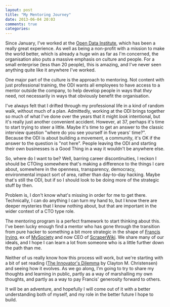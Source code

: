 ```yaml
---
layout: post
title: "My Mentoring Journey"
date: 2013-06-04 20:03
comments: true
categories: 
---
```

Since January, I've worked at the [Open Data Institute](http://www.theodi.org), which has been a really great experience. As well as being a non-profit with a mission to make the world better, which is already a huge win as far as I'm concerned, the organisation also puts a massive emphasis on culture and people. For a small enterprise (less than 20 people), this is amazing, and I've never seen anything quite like it anywhere I've worked.

One major part of the culture is the approach to mentoring. Not content with just professional training, the ODI wants all employees to have access to a mentor outside the company, to help develop people in ways that *they* need, not necessarily in ways that obviously benefit the organisation.

I've always felt that I drifted through my professional life in a kind of random walk, without much of a plan. Admittedly, working at the ODI brings together so much of what I've done over the years that it might *look* intentional, but it's really just another convenient accident. However, at 37, perhaps it's time to start trying to steer a little. Maybe it's time to get an answer to the classic interview question "where do you see yourself in five years' time?". Because the ODI is about building a movement, a community, it's OK if the answer to the question is "not here". People leaving the ODI and starting their own businesses is a Good Thing in a way it wouldn't be anywhere else.

So, where do I want to be? Well, barring career discontinuities, I reckon I should be CTOing somewhere that's making a difference to the things I care about, somewhere in the openness, transparency, democracy, environmental impact sort of area, rather than day-to-day hacking. Maybe that's still the ODI, but if so I should look to be doing more of the strategic stuff by then.

Problem is, I don't know what's missing in order for me to get there. Technically, I can do anything I can turn my hand to, but I know there are deeper mysteries that I know nothing about, but that are important in the wider context of a CTO type role.

The mentoring program is a perfect framework to start thinking about this. I've been lucky enough find a mentor who has gone through the transition from pure hacker to something a bit more strategic in the shape of [Francis Irving](http://flourish.org), ex of [MySociety](http://mysociety.org) and now CEO of [ScraperWiki](http://scraperwiki.com). We share many of our ideals, and I hope I can learn a lot from someone who is a little further down the path than me.

Neither of us really know how this process will work, but we're starting with a bit of set reading ([The Innovator's Dilemma](https://en.wikipedia.org/wiki/The_Innovator's_Dilemma) by Clayton M. Christensen) and seeing how it evolves. As we go along, I'm going to try to share my thoughts and learning in public, partly as a way of marshalling my own thoughts, and partly as a way to pay Francis' generosity forward to others.

It will be an adventure, and hopefully I will come out of it with a better understanding both of myself, and my role in the better future I hope to build.
